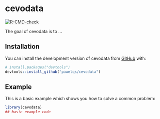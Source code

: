 
# cevodata

<!-- badges: start -->
[![R-CMD-check](https://github.com/pawelqs/cevodata/actions/workflows/R-CMD-check.yaml/badge.svg)](https://github.com/pawelqs/cevodata/actions/workflows/R-CMD-check.yaml)
<!-- badges: end -->

The goal of cevodata is to ...

## Installation

You can install the development version of cevodata from [GitHub](https://github.com/) with:

``` r
# install.packages("devtools")
devtools::install_github("pawelqs/cevodata")
```

## Example

This is a basic example which shows you how to solve a common problem:

``` r
library(cevodata)
## basic example code
```

